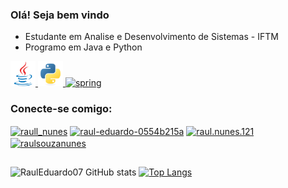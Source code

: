 ### Olá! Seja bem vindo 


- Estudante em Analise e Desenvolvimento de Sistemas - IFTM
- Programo em Java e Python
<p align="left"> <a href="https://www.java.com" target="_blank" rel="noreferrer"> <img src="https://raw.githubusercontent.com/devicons/devicon/master/icons/java/java-original.svg" alt="java" width="40" height="40"/> </a> <a href="https://www.python.org" target="_blank" rel="noreferrer"> <img src="https://raw.githubusercontent.com/devicons/devicon/master/icons/python/python-original.svg" alt="python" width="40" height="40"/> </a> <a href="https://spring.io/" target="_blank" rel="noreferrer"> <img src="https://www.vectorlogo.zone/logos/springio/springio-icon.svg" alt="spring" width="40" height="40"/> </a> </p>
<div>
<h3 align="left">Conecte-se comigo:</h3>
<p align="left">
<a href="https://twitter.com/raull_nunes" target="blank"><img align="center" src="https://raw.githubusercontent.com/rahuldkjain/github-profile-readme-generator/master/src/images/icons/Social/twitter.svg" alt="raull_nunes" height="30" width="40" /></a>
<a href="https://linkedin.com/in/raul-eduardo-0554b215a" target="blank"><img align="center" src="https://raw.githubusercontent.com/rahuldkjain/github-profile-readme-generator/master/src/images/icons/Social/linked-in-alt.svg" alt="raul-eduardo-0554b215a" height="30" width="40" /></a>
<a href="https://fb.com/raul.nunes.121" target="blank"><img align="center" src="https://raw.githubusercontent.com/rahuldkjain/github-profile-readme-generator/master/src/images/icons/Social/facebook.svg" alt="raul.nunes.121" height="30" width="40" /></a>
<a href="https://instagram.com/raulsouzanunes" target="blank"><img align="center" src="https://raw.githubusercontent.com/rahuldkjain/github-profile-readme-generator/master/src/images/icons/Social/instagram.svg" alt="raulsouzanunes" height="30" width="40" /></a>
</p>

##
 
![RaulEduardo07 GitHub stats](https://github-readme-stats.vercel.app/api?username=RaulEduardo07&show_icons=true&bg_color=00000000)
[![Top Langs](https://github-readme-stats.vercel.app/api/top-langs/?username=RaulEduardo07&layout=compact&show_icons=true&bg_color=00000000)](https://github.com/RaulEduardo07/github-readme-stats) 
  
</div>  
